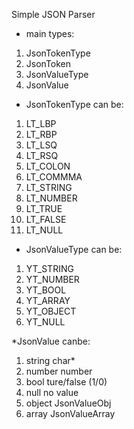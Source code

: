 Simple JSON Parser
* main types:
1. JsonTokenType
1. JsonToken
1. JsonValueType
1. JsonValue

* JsonTokenType can be:
1. LT_LBP
1. LT_RBP
1. LT_LSQ
1. LT_RSQ
1. LT_COLON
1. LT_COMMMA
1. LT_STRING
1. LT_NUMBER
1. LT_TRUE
1. LT_FALSE
1. LT_NULL

* JsonValueType can be:
1. YT_STRING
1. YT_NUMBER
1. YT_BOOL
1. YT_ARRAY
1. YT_OBJECT
1. YT_NULL

*JsonValue canbe:
1. string       char*
1. number       number
1. bool         ture/false (1/0)
1. null         no value
1. object       JsonValueObj 
1. array        JsonValueArray
    